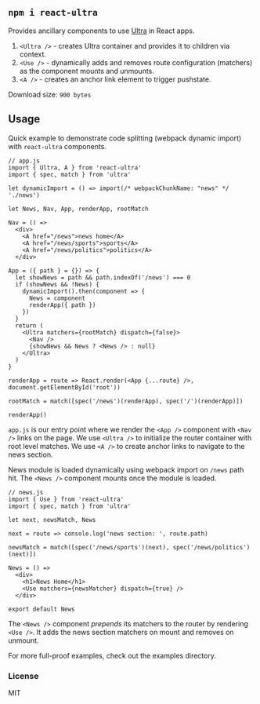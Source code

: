 ## `npm i react-ultra`

Provides ancillary components to use [Ultra](https://github.com/gt3/ultra-router) in React apps.

1. `<Ultra />` - creates Ultra container and provides it to children via context.
2. `<Use />` - dynamically adds and removes route configuration (matchers) as the component mounts and unmounts.
3. `<A />` - creates an anchor link element to trigger pushstate.

Download size: `900 bytes`

## Usage

Quick example to demonstrate code splitting (webpack dynamic import) with `react-ultra` components.

```
// app.js
import { Ultra, A } from 'react-ultra'
import { spec, match } from 'ultra'

let dynamicImport = () => import(/* webpackChunkName: "news" */ './news')

let News, Nav, App, renderApp, rootMatch

Nav = () =>
  <div>
    <A href="/news">news home</A>
    <A href="/news/sports">sports</A>
    <A href="/news/politics">politics</A>
  </div>

App = ({ path } = {}) => {
  let showNews = path && path.indexOf('/news') === 0
  if (showNews && !News) {
    dynamicImport().then(component => {
      News = component
      renderApp({ path })
    })
  }
  return (
    <Ultra matchers={rootMatch} dispatch={false}>
      <Nav />
      {showNews && News ? <News /> : null}
    </Ultra>
  )
}

renderApp = route => React.render(<App {...route} />, document.getElementById('root'))

rootMatch = match([spec('/news')(renderApp), spec('/')(renderApp)])

renderApp()

```
`app.js` is our entry point where we render the `<App />` component with `<Nav />` links on the page. We use `<Ultra />` to initialize the router container with root level matches. We use `<A />` to create anchor links to navigate to the news section.

News module is loaded dynamically using webpack import on `/news` path hit. The `<News />` component mounts once the module is loaded.

```
// news.js
import { Use } from 'react-ultra'
import { spec, match } from 'ultra'

let next, newsMatch, News

next = route => console.log('news section: ', route.path)

newsMatch = match([spec('/news/sports')(next), spec('/news/politics')(next)])

News = () =>
  <div>
    <h1>News Home</h1>
    <Use matchers={newsMatcher} dispatch={true} />
  </div>

export default News
```

The `<News />` component *prepends* its matchers to the router by rendering `<Use />`. It adds the news section matchers on mount and removes on unmount.

For more full-proof examples, check out the examples directory.

### License

MIT